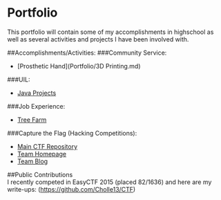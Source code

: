 # Portfolio  
This portfolio will contain some of my accomplishments in highschool as well as several activities and projects I have been involved with.  
  
##Accomplishments/Activities:
###Community Service:
* [Prosthetic Hand](Portfolio/3D Printing.md) 

###UIL:
* [Java Projects](https://github.com/Cholle13/java-practice-problems)  

###Job Experience:
* [Tree Farm](/Tree%20Farm.md)  

###Capture the Flag (Hacking Competitions):
* [Main CTF Repository](https://github.com/Cholle13/CTF)
* [Team Homepage](http://www.ctftoolkit.com/)
* [Team Blog](http://www.ctftoolkit.com/blog/)
  
##Public Contributions  
I recently competed in EasyCTF 2015 (placed 82/1636) and here are my write-ups: (https://github.com/Cholle13/CTF)
